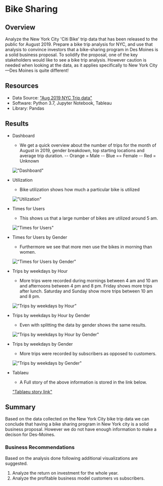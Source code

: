 # Bike Sharing

## Overview
Analyze the New York City 'Citi Bike' trip data that has been released to the public for August 2019. Prepare a bike trip analysis for NYC, and use that analysis to convince investors that a bike-sharing program in Des Moines is a solid business proposal. To solidify the proposal, one of the key stakeholders would like to see a bike trip analysis. However caution is needed when looking at the data, as it applies specifically to New York City—Des Moines is quite different!


## Resources
- Data Source: ["Aug 2019 NYC Trip data"](https://s3.amazonaws.com/tripdata/index.html)
- Software: Python 3.7, Jupyter Notebook, Tableau 
- Library: Pandas


## Results

- Dashboard
  - We get a quick overview about the number of trips for the month of August in 2019, gender breakdown, top starting locations and average trip duration.
  -- Orange = Male
  -- Blue == Female
  -- Red = Unknown
  
  !["Dashboard"](./Images/dashboard.png "NYC story dashboard")
  
  
- Utilization
  - Bike utilization shows how much a particular bike is utilized
  
  !["Utilization"](./Images/bike_utilization.png "Bike Utilization")
  
  
- Times for Users
  - This shows us that a large number of bikes are utilized around 5 am.
  
  !["Times for Users"](./Images/checkout_times_for_users.png "Times for Users")
  
  
- Times for Users by Gender
  - Furthermore we see that more men use the bikes in morning than women.
  
  !["Times for Users by Gender"](./Images/checkout_times_for_users_by_gender.png "Times for Users by Gender")
  
  
- Trips by weekdays by Hour
  - More trips were recorded during mornings between 4 am and 10 am and afternoons between 4 pm and 8 pm. Friday shows more trips after lunch. Saturday and Sunday show more trips between 10 am and 8 pm.
  
  !["Trips by weekdays by Hour"](./Images/trips_by_weekdays_by_hour.png "Trips by weekdays by Hour")
  
  
- Trips by weekdays by Hour by Gender
  - Even with splitting the data by gender shows the same results.
  
  !["Trips by weekdays by Hour by Gender"](./Images/trips_by_weekdays_by_hour_by_gender.png "Trips by weekdays by Hour by Gender")
  
  
- Trips by weekdays by Gender
  - More trips were recorded by subscribers as opposed to customers.
  
  !["Trips by weekdays by Gender"](./Images/trips_by_weekdays_by_gender.png "Trips by weekdays by Gender")
  
  
- Tablaeu
  - A Full story of the above information is stored in the link below.
  
  ["Tablaeu story link"](https://public.tableau.com/profile/subbarao.bellamkonda#!/vizhome/Module14ChallengeSBB/NYCStory?publish=yes)


## Summary
Based on the data collected on the New York City bike trip data we can conclude that having a bike sharing program in New York city is a solid business proposal. However we do not have enough information to make a decison for Des-Moines. 

### Business Recommendations 
Based on the analysis done following additional visualizations are suggested.
 1. Analyze the return on investment for the whole year.
 2. Analyze the profitable business model customers vs subscribers.
 
